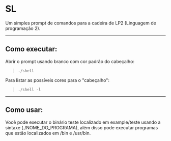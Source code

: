 # SL

Um simples prompt de comandos para a cadeira de LP2 (Linguagem de programação 2).

---
## Como executar:

Abrir o prompt usando branco com cor padrão do cabeçalho:
> `./shell`

Para listar as possíveis cores para o "cabeçalho":
> `./shell -l`

---

## Como usar:

Você pode executar o binário teste localizado em example/teste usando a sintaxe (./NOME_DO_PROGRAMA), além disso pode executar programas que estão localizados em /bin e /usr/bin.

